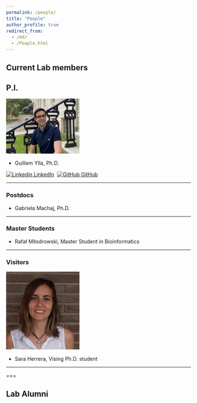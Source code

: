```yaml
---
permalink: /people/
title: "People"
author_profile: true
redirect_from: 
  - /md/
  - /People.html
---
```


## Current Lab members

## P.I.


<img src="../images/Ylla_Harvard1.jpg" alt="Ylla" width="200"/>

- Guillem Ylla, Ph.D.


[![Linkedin](https://i.stack.imgur.com/gVE0j.png) LinkedIn](https://www.linkedin.com/in/gylla)&nbsp;
[![GitHub](https://i.stack.imgur.com/tskMh.png) GitHub](https://github.com/guillemylla)

---

### Postdocs

- Gabriela Machaj, Ph.D.

---

### Master Students

- Rafał Miłodrowski, Master Student in Bioinformatics

---

### Visitors


<img src="../images/sara.jpg" alt="Sara" width="200"/>

- Sara Herrera, Vising Ph.D. student

---

===

## Lab Alumni